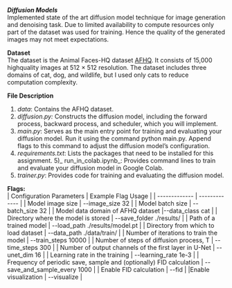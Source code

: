 ***Diffusion Models***\
Implemented state of the art diffusion model technique for image generation and denoising task. Due to limited availability to compute resources only part of the dataset was used for training. Hence the quality of the generated images may not meet expectations.

**Dataset**\
The dataset is the Animal Faces-HQ dataset [AFHQ](https://github.com/clovaai/stargan-v2/blob/master/README.md#animal-faces-hq-dataset-afhq). It consists of 15,000 highquality
images at 512 × 512 resolution. The dataset includes three domains of cat, dog, and wildlife, but I used only cats to reduce computation complexity.

**File Description**
1) _data_: Contains the AFHQ dataset.
2) _diffusion.py:_ Constructs the diffusion model, including the forward process, backward process, and scheduler, which you will implement.
3) _main.py_: Serves as the main entry point for training and evaluating your diffusion model. Run it using the command python main.py. Append flags to this command to adjust the diffusion model’s configuration.
4) _requirements.txt_: Lists the packages that need to be installed for this assignment.
5)_ run_in_colab.ipynb_: Provides command lines to train and evaluate your diffusion model in Google Colab.
6) _trainer.py_: Provides code for training and evaluating the diffusion model.

**Flags:**\
| Configuration Parameters  | Example Flag Usage |
| ------------- | ------------- |
| Model image size | --image_size 32 |
| Model batch size | --batch_size 32 |
| Model data domain of AFHQ dataset |--data_class cat |
| Directory where the model is stored | --save_folder ./results/ |
| Path of a trained model | --load_path ./results/model.pt |
| Directory from which to load dataset | --data_path ./data/train/ |
| Number of iterations to train the model  | --train_steps 10000 |
| Number of steps of diffusion process, T | --time_steps 300 |
| Number of output channels of the first layer in U-Net | --unet_dim 16 |
| Learning rate in the training | --learning_rate 1e-3 |
| Frequency of periodic save, sample and (optionally) FID calculation | --save_and_sample_every 1000 |
| Enable FID calculation | --fid |
|Enable visualization | --visualize |
